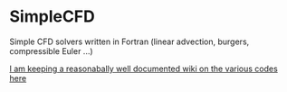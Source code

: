 # SimpleCFD

Simple CFD solvers written in Fortran (linear advection, burgers, compressible Euler ...)  

[I am keeping a reasonabally well documented wiki on the various codes here](https://github.com/JOThurgood/SimpleCFD/wiki)
